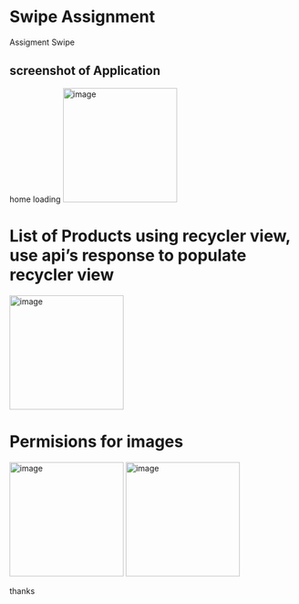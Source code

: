 # Swipe Assignment
 Assigment  Swipe

## screenshot of Application 

home loading 
<img width="200" alt="image" src="https://user-images.githubusercontent.com/58937745/185234469-44654786-cccc-4394-86fa-c375ca71c599.jpeg">

# List of Products using recycler view, use api’s response to populate recycler view
<img width="200" alt="image" src="https://user-images.githubusercontent.com/58937745/185234488-ed11a0b6-1f79-4801-b48d-cec869a93138.jpeg">

# Permisions for images

<img width="200" alt="image" src="https://user-images.githubusercontent.com/58937745/185234523-b50e76f4-a7b6-49ad-b2e3-8f9f66211122.jpeg">

<img width="200" alt="image" src="https://user-images.githubusercontent.com/58937745/185234550-7c5418a3-8245-49a4-a82a-d79032be4659.jpeg">

[Download Apk]: http://github.com/github/markup/tree/master/lib/github/markups.rb#L13
thanks
